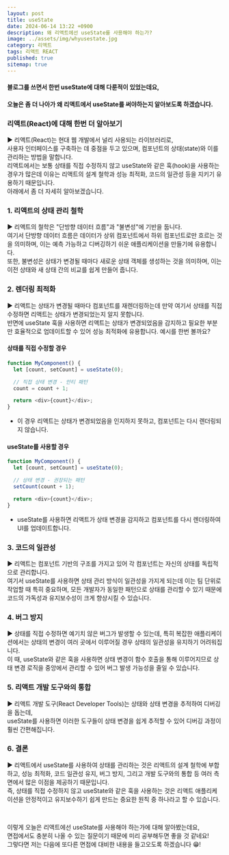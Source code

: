 ```yaml
---
layout: post
title: useState
date: 2024-06-14 13:22 +0900
description: 왜 리액트에선 useState를 사용해야 하는가?
image: ../assets/img/whyusestate.jpg
category: 리액트
tags: 리액트 REACT
published: true
sitemap: true
---
```


#### 블로그를 쓰면서 한번 useState에 대해 다룬적이 있었는데요,
#### 오늘은 좀 더 나아가 왜 리액트에서 useState를 써야하는지 알아보도록 하겠습니다. 

### 리액트(React)에 대해 한번 더 알아보기

▶ 리액트(React)는 현대 웹 개발에서 널리 사용되는 라이브러리로,<br>
사용자 인터페이스를 구축하는 데 중점을 두고 있으며, 컴포넌트의 상태(state)와 이를 관리하는 방법을 말합니다.<br>
리액트에서는 보통 상태를 직접 수정하지 않고 useState와 같은 훅(hook)을 사용하는 경우가 많은데 이유는 리액트의 설계 철학과 성능 최적화, 코드의 일관성 등을 지키기 유용하기 때문입니다.<br>
아래에서 좀 더 자세히 알아보겠습니다.

### 1. 리액트의 상태 관리 철학

▶ 리액트의 철학은 "단방향 데이터 흐름"과 "불변성"에 기반을 둡니다.<br>
여기서 단방향 데이터 흐름은 데이터가 상위 컴포넌트에서 하위 컴포넌트로만 흐르는 것을 의미하며, 이는 예측 가능하고 디버깅하기 쉬운 애플리케이션을 만들기에 유용합니다.<br>
또한, 불변성은 상태가 변경될 때마다 새로운 상태 객체를 생성하는 것을 의미하며, 이는 이전 상태와 새 상태 간의 비교를 쉽게 만들어 줍니다.

### 2. 렌더링 최적화

▶ 리액트는 상태가 변경될 때마다 컴포넌트를 재렌더링하는데 만약 여기서 상태를 직접 수정하면 리액트는 상태가 변경되었는지 알지 못합니다.<br>
반면에 useState 훅을 사용하면 리액트는 상태가 변경되었음을 감지하고 필요한 부분만 효율적으로 업데이트할 수 있어 성능 최적화에 유용합니다. 예시를 한번 볼까요?

#### 상태를 직접 수정할 경우

````javascript
function MyComponent() {
  let [count, setCount] = useState(0);

  // 직접 상태 변경 - 안티 패턴
  count = count + 1;

  return <div>{count}</div>;
}
````

- 이 경우 리액트는 상태가 변경되었음을 인지하지 못하고, 컴포넌트는 다시 렌더링되지 않습니다.

#### useState를 사용할 경우

````javascript
function MyComponent() {
  let [count, setCount] = useState(0);

  // 상태 변경 - 권장되는 패턴
  setCount(count + 1);

  return <div>{count}</div>;
}
````

- useState를 사용하면 리액트가 상태 변경을 감지하고 컴포넌트를 다시 렌더링하여 UI를 업데이트합니다.

### 3. 코드의 일관성

▶ 리액트는 컴포넌트 기반의 구조를 가지고 있어 각 컴포넌트는 자신의 상태를 독립적으로 관리합니다.<br>
여기서 useState를 사용하면 상태 관리 방식이 일관성을 가지게 되는데 이는 팀 단위로 작업할 때 특히 중요하며, 모든 개발자가 동일한 패턴으로 상태를 관리할 수 있기 때문에 코드의 가독성과 유지보수성이 크게 향상시킬 수 있습니다.

### 4. 버그 방지

▶ 상태를 직접 수정하면 예기치 않은 버그가 발생할 수 있는데, 특히 복잡한 애플리케이션에서는 상태의 변경이 여러 곳에서 이루어질 경우 상태의 일관성을 유지하기 어려워집니다.<br>
이 때, useState와 같은 훅을 사용하면 상태 변경이 함수 호출을 통해 이루어지므로 상태 변경 로직을 중앙에서 관리할 수 있어 버그 발생 가능성을 줄일 수 있습니다.

### 5. 리액트 개발 도구와의 통합

▶ 리액트 개발 도구(React Developer Tools)는 상태와 상태 변경을 추적하여 디버깅을 돕는데,<br>
useState를 사용하면 이러한 도구들이 상태 변경을 쉽게 추적할 수 있어 디버깅 과정이 훨씬 간편해집니다.

### 6. 결론

▶ 리액트에서 useState를 사용하여 상태를 관리하는 것은 리액트의 설계 철학에 부합하고, 성능 최적화, 코드 일관성 유지, 버그 방지, 그리고 개발 도구와의 통합 등 여러 측면에서 많은 이점을 제공하기 때문입니다.<br>
즉, 상태를 직접 수정하지 않고 useState와 같은 훅을 사용하는 것은 리액트 애플리케이션을 안정적이고 유지보수하기 쉽게 만드는 중요한 원칙 중 하나라고 할 수 있습니다.


<br>

이렇게 오늘은 리액트에선 useState를 사용해야 하는가에 대해 알아봤는데요,<br>
면접에서도 충분히 나올 수 있는 질문이기 때문에 미리 공부해두면 좋을 것 같네요!<br>
그렇다면 저는 다음에 또다른 면접에 대비한 내용을 들고오도록 하겠습니다 😁!
